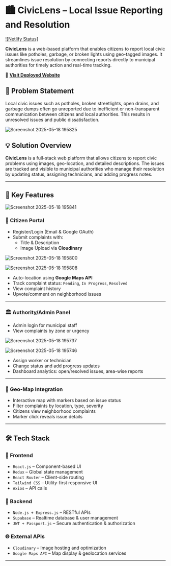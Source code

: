 # 🏙️ CivicLens – Local Issue Reporting and Resolution


[![Netlify Status]](https://civic-lens.netlify.app/)

**CivicLens** is a web-based platform that enables citizens to report local civic issues like potholes, garbage, or broken lights using geo-tagged images. It streamlines issue resolution by connecting reports directly to municipal authorities for timely action and real-time tracking.

🚀 **[Visit Deployed Website](https://civic-lens.netlify.app/)**

## 🧩 Problem Statement

Local civic issues such as potholes, broken streetlights, open drains, and garbage dumps often go unreported due to inefficient or non-transparent communication between citizens and local authorities. This results in unresolved issues and public dissatisfaction.

![Screenshot 2025-05-18 195825](https://github.com/user-attachments/assets/c1e66a6b-18d9-41f0-a10c-7cf8eabe2b48)



## 💡 Solution Overview

**CivicLens** is a full-stack web platform that allows citizens to report civic problems using images, geo-location, and detailed descriptions. The issues are tracked and visible to municipal authorities who manage their resolution by updating status, assigning technicians, and adding progress notes.

---

## 🚀 Key Features
![Screenshot 2025-05-18 195841](https://github.com/user-attachments/assets/56da7ae9-77cf-4ff0-8ed2-a5dbae646ec1)


### 👤 Citizen Portal

- Register/Login (Email & Google OAuth)
- Submit complaints with:
  - Title & Description
  - Image Upload via **Cloudinary**
  

![Screenshot 2025-05-18 195800](https://github.com/user-attachments/assets/0bc3f113-6f04-441a-bb53-d341ce0143ef)


![Screenshot 2025-05-18 195808](https://github.com/user-attachments/assets/24420b46-95c8-45d6-adcc-b95577f0cb90)


  - Auto-location using **Google Maps API**
- Track complaint status: `Pending`, `In Progress`, `Resolved`
- View complaint history
- Upvote/comment on neighborhood issues

---

### 🏛️ Authority/Admin Panel

- Admin login for municipal staff
- View complaints by zone or urgency


![Screenshot 2025-05-18 195737](https://github.com/user-attachments/assets/1b0b1542-bb00-4cb0-97d5-427b79306a9f)


![Screenshot 2025-05-18 195746](https://github.com/user-attachments/assets/bb446e6a-1ff9-4be9-9eec-a78439fb3794)


- Assign worker or technician
- Change status and add progress updates
- Dashboard analytics: open/resolved issues, area-wise reports

---

### 📍 Geo-Map Integration

- Interactive map with markers based on issue status
- Filter complaints by location, type, severity
- Citizens view neighborhood complaints
- Marker click reveals issue details

---



## 🛠️ Tech Stack

### 🔷 Frontend

- `React.js` – Component-based UI
- `Redux` – Global state management
- `React Router` – Client-side routing
- `Tailwind CSS` – Utility-first responsive UI
- `Axios` – API calls

### 🔷 Backend

- `Node.js + Express.js` – RESTful APIs
- `Supabase` – Realtime database & user management
- `JWT + Passport.js` – Secure authentication & authorization

### 🌐 External APIs

- `Cloudinary` – Image hosting and optimization
- `Google Maps API` – Map display & geolocation services

---
